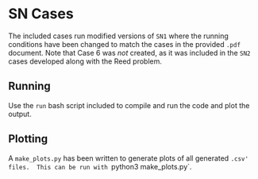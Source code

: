# SN Cases

The included cases run modified versions of `SN1` where the running conditions have been changed to match the cases in the provided `.pdf` document.
Note that Case 6 was *not* created, as it was included in the `SN2` cases developed along with the Reed problem.

## Running 
Use the `run` bash script included to compile and run the code and plot the output.

## Plotting
A `make_plots.py` has been written to generate plots of all generated `.csv' files. 
This can be run with `python3 make_plots.py`.
